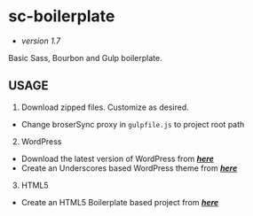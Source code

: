 # **sc-boilerplate** #
* *version 1.7*  

Basic Sass, Bourbon and Gulp boilerplate.

## **USAGE** ##
1. Download zipped files.  Customize as desired.  
  - Change broserSync proxy in `gulpfile.js` to project root path
2. WordPress
  * Download the latest version of WordPress from [***here***](https://wordpress.org/download/)
  * Create an Underscores based WordPress theme from [***here***](https://underscores.me/)
3. HTML5
  * Create an HTML5 Boilerplate based project from [***here***](https://html5boilerplate.com/)
